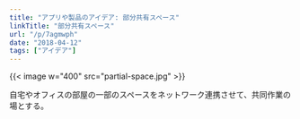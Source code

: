 ```yaml
---
title: "アプリや製品のアイデア: 部分共有スペース"
linkTitle: "部分共有スペース"
url: "/p/7agmwph"
date: "2018-04-12"
tags: ["アイデア"]
---
```


{{< image w="400" src="partial-space.jpg" >}}

自宅やオフィスの部屋の一部のスペースをネットワーク連携させて、共同作業の場とする。

